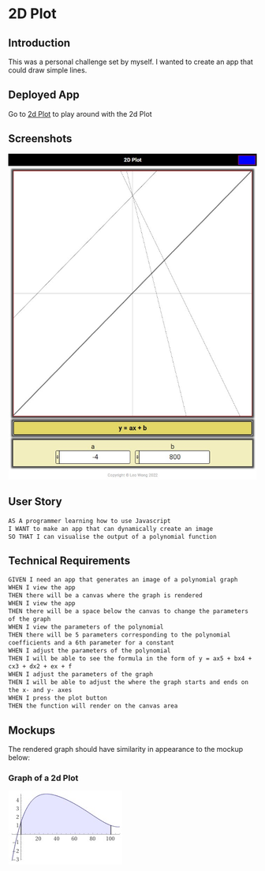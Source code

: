 # 2D Plot

## Introduction

This was a personal challenge set by myself. I wanted to create an app that could draw simple lines.

## Deployed App

Go to [2d Plot](https://leoelicos.github.io/bcs-04-2d-plot) to play around with the 2d Plot

## Screenshots

![Screenshot of graph](./Assets/images/deployed.jpg)

## User Story

```
AS A programmer learning how to use Javascript
I WANT to make an app that can dynamically create an image
SO THAT I can visualise the output of a polynomial function
```

## Technical Requirements

```
GIVEN I need an app that generates an image of a polynomial graph
WHEN I view the app
THEN there will be a canvas where the graph is rendered
WHEN I view the app
THEN there will be a space below the canvas to change the parameters of the graph
WHEN I view the parameters of the polynomial
THEN there will be 5 parameters corresponding to the polynomial coefficients and a 6th parameter for a constant
WHEN I adjust the parameters of the polynomial
THEN I will be able to see the formula in the form of y = ax5 + bx4 + cx3 + dx2 + ex + f
WHEN I adjust the parameters of the graph
THEN I will be able to adjust the where the graph starts and ends on the x- and y- axes
WHEN I press the plot button
THEN the function will render on the canvas area
```

## Mockups

The rendered graph should have similarity in appearance to the mockup below:

### Graph of a 2d Plot

![Graph of a 2d Plot](./Assets/mockup/stim.jpg)
